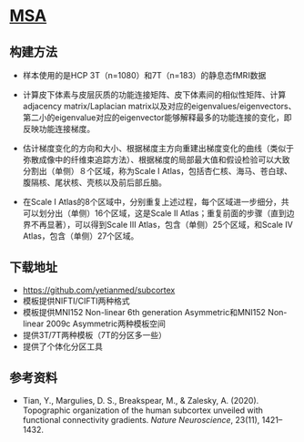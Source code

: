 # [MSA](https://github.com/yetianmed/subcortex)

## 构建方法

* 样本使用的是HCP 3T（n=1080）和7T（n=183）的静息态fMRI数据

* 计算皮下体素与皮层灰质的功能连接矩阵、皮下体素间的相似性矩阵、计算adjacency matrix/Laplacian matrix以及对应的eigenvalues/eigenvectors、第二小的eigenvalue对应的eigenvector能够解释最多的功能连接的变化，即反映功能连接梯度。
* 估计梯度变化的方向和大小、根据梯度主方向重建出梯度变化的曲线（类似于弥散成像中的纤维束追踪方法）、根据梯度的局部最大值和假设检验可以大致分割出（单侧）８个区域，称为Scale I Atlas，包括杏仁核、海马、苍白球、腹隔核、尾状核、壳核以及前后部丘脑。
* 在Scale I Atlas的8个区域中，分别重复上述过程，每个区域进一步细分，共可以划分出（单侧）16个区域，这是Scale II Atlas；重复前面的步骤（直到边界不再显著），可以得到Scale III Atlas，包含（单侧）25个区域，和Scale IV Atlas，包含（单侧）27个区域。

## 下载地址

* https://github.com/yetianmed/subcortex
* 模板提供NIFTI/CIFTI两种格式
* 模板提供MNI152 Non-linear 6th generation Asymmetric和MNI152 Non-linear 2009c Asymmetric两种模板空间
* 提供3T/7T两种模板（7T的分区多一些）
* 提供了个体化分区工具

## 参考资料

* Tian, Y., Margulies, D. S., Breakspear, M., & Zalesky, A. (2020). Topographic organization of the human subcortex unveiled with functional connectivity gradients. *Nature Neuroscience*, 23(11), 1421–1432.

